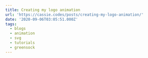 ```yaml
---
title: Creating my logo animation
url: 'https://cassie.codes/posts/creating-my-logo-animation/'
date: '2020-09-06T03:05:51.000Z'
tags:
  - blogs
  - animation
  - svg
  - tutorials
  - greensock
---
```

